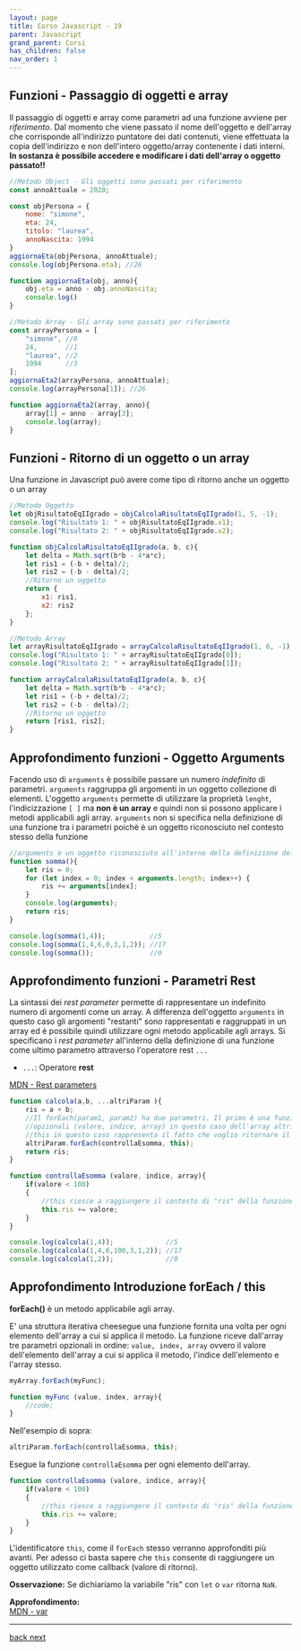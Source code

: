 ```yaml
---
layout: page
title: Corso Javascript - 19
parent: Javascript
grand_parent: Corsi
has_children: false
nav_order: 1
---
```


## Funzioni - Passaggio di oggetti e array

Il passaggio di oggetti e array come parametri ad una funzione avviene per *riferimento*.
Dal momento che viene passato il nome dell'oggetto e dell'array che corrisponde all'indirizzo puntatore dei dati contenuti, viene effettuata la copia dell'indirizzo e non dell'intero oggetto/array contenente i dati interni.
**In sostanza è possibile accedere e modificare i dati dell'array o oggetto passato!!**

```js
//Metodo Object - Gli oggetti sono passati per riferimento
const annoAttuale = 2020;

const objPersona = { 
    nome: "simone",
    eta: 24,
    titolo: "laurea",
    annoNascita: 1994
}
aggiornaEta(objPersona, annoAttuale);
console.log(objPersona.eta); //26

function aggiornaEta(obj, anno){
    obj.eta = anno - obj.annoNascita;
    console.log()
}

//Metodo Array - Gli array sono passati per riferimento
const arrayPersona = [
    "simone", //0
    24,       //1
    "laurea", //2
    1994      //3
];
aggiornaEta2(arrayPersona, annoAttuale);
console.log(arrayPersona[1]); //26

function aggiornaEta2(array, anno){
    array[1] = anno - array[3];
    console.log(array);
}
```

## Funzioni - Ritorno di un oggetto o un array

Una funzione in Javascript può avere come tipo di ritorno anche un oggetto o un array

```js      
//Metodo Oggetto
let objRisultatoEqIIgrado = objCalcolaRisultatoEqIIgrado(1, 5, -1);
console.log("Risultato 1: " + objRisultatoEqIIgrado.x1); 
console.log("Risultato 2: " + objRisultatoEqIIgrado.x2); 

function objCalcolaRisultatoEqIIgrado(a, b, c){
    let delta = Math.sqrt(b*b - 4*a*c);
    let ris1 = (-b + delta)/2;
    let ris2 = (-b - delta)/2;
    //Ritorno un oggetto
    return { 
        x1: ris1,
        x2: ris2 
    };
}

//Metodo Array
let arrayRisultatoEqIIgrado = arrayCalcolaRisultatoEqIIgrado(1, 6, -1);
console.log("Risultato 1: " + arrayRisultatoEqIIgrado[0]); 
console.log("Risultato 2: " + arrayRisultatoEqIIgrado[1]); 

function arrayCalcolaRisultatoEqIIgrado(a, b, c){
    let delta = Math.sqrt(b*b - 4*a*c);
    let ris1 = (-b + delta)/2;
    let ris2 = (-b - delta)/2;
    //Ritorno un oggetto
    return [ris1, ris2];
}
```

## Approfondimento funzioni - Oggetto Arguments

Facendo uso di `arguments` è possibile passare un numero *indefinito* di parametri. `arguments` raggruppa gli argomenti in un oggetto collezione di elementi. L'oggetto `arguments` permette di utilizzare la proprietà `lenght`, l'indicizzazione `[ ]` ma **non è un array** e quindi non si possono applicare i metodi applicabili agli array.
`arguments` non si specifica nella definizione di una funzione tra i parametri poichè è un oggetto riconosciuto nel contesto stesso della funzione

```js
//arguments è un oggetto riconosciuto all'interno della definizione della funzione
function somma(){
    let ris = 0;
    for (let index = 0; index < arguments.length; index++) {
        ris += arguments[index];           
    }
    console.log(arguments);
    return ris;
}

console.log(somma(1,4));           //5
console.log(somma(1,4,6,0,3,1,2)); //17
console.log(somma());              //0
```


## Approfondimento funzioni - Parametri Rest

La sintassi dei *rest parameter* permette di rappresentare un indefinito numero di argomenti come un array. A differenza dell'oggetto `arguments` in questo caso gli argomenti "restanti" sono rappresentati e raggruppati in un array ed è possibile quindi utilizzare ogni metodo applicabile agli arrays.
Si specificano i *rest parameter* all'interno della definizione di una funzione come ultimo parametro attraverso l'operatore rest `...`

- `...`: Operatore **rest**

[MDN - Rest parameters](https://developer.mozilla.org/en-US/docs/Web/JavaScript/Reference/Functions/rest_parameters)

```js
function calcola(a,b, ...altriParam ){
    ris = a + b;
    //Il forEach(param1, param2) ha due parametri. Il primo è una funzione che a sua volta accetta i parametri 
    //opzionali (valore, indice, array) in questo caso dell'array altriParam passato come argomento a calcola.
    //this in questo caso rappresenta il fatto che voglio ritornare il valore all'interno del contesto di ris
    altriParam.forEach(controllaEsomma, this);
    return ris;
}

function controllaEsomma (valore, indice, array){
    if(valore < 100)
    {
        //this riesce a raggiungere il contesto di "ris" della funzione calcola
        this.ris += valore;
    }
}

console.log(calcola(1,4));             //5
console.log(calcola(1,4,6,100,3,1,2)); //17
console.log(calcola(1,2));             //0
```

## Approfondimento Introduzione forEach / this

**forEach()** è un metodo applicabile agli array.

E' una struttura iterativa cheesegue una funzione fornita una volta per ogni elemento dell'array a cui si applica il metodo. La funzione riceve dall'array tre parametri opzionali in ordine: `value, index, array` ovvero il valore dell'elemento dell'array a cui si applica il metodo, l'indice dell'elemento e l'array stesso.

```js
myArray.forEach(myFunc);

function myFunc (value, index, array){
    //code;
}
```
Nell'esempio di sopra:

```js
altriParam.forEach(controllaEsomma, this);
```

Esegue la funzione `controllaEsomma` per ogni elemento dell'array.

```js
function controllaEsomma (valore, indice, array){
    if(valore < 100)
    {
        //this riesce a raggiungere il contesto di "ris" della funzione calcola
        this.ris += valore;
    }
}
```

L'identificatore `this`, come il `forEach` stesso verranno approfonditi più avanti. Per adesso ci basta sapere che `this` consente di raggiungere un oggetto utilizzato come callback (valore di ritorno). 

**Osservazione:**
Se dichiariamo la variabile "ris" con `let` o `var` ritorna `NaN`.

**Approfondimento:** <br>
[MDN - var](https://developer.mozilla.org/it/docs/Web/JavaScript/Reference/Statements/var)

 
---

<div class="next-prev">
    <a href="./js-18.html" id="prev-link"> back </a> 
    <a href="./js-20.html" id="next-link"> next </a>
</div>
  